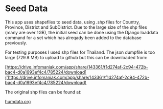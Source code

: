 # Seed Data

This app uses shapefiles to seed data, using .shp files for Country, Province, District and SubDistrict. Due to the large size of the shp files (many are over 1GB), the initial seed can be done using the Django loaddata command for a set which has alreqady been added to the database previously.

 For testing purposes I used shp files for Thailand. The json dumpfile is too large (729.8 MB) to upload to github but this can be downloaded from:

 [https://drive.infomaniak.com/app/share/143361/f1d274af-2c94-472b-bac4-d0a1693ef4c4/785224/download]('https://drive.infomaniak.com/app/share/143361/f1d274af-2c94-472b-bac4-d0a1693ef4c4/785224/download)

The original shp files can be found at:

[humdata.org]('https://data.humdata.org/dataset/thailand-administrative-boundaries')
